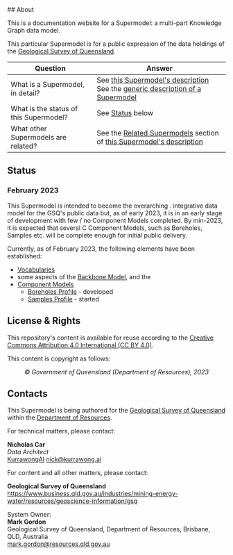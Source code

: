 <h1 style="display:none;"></h1>
## About

This is a documentation website for a Supermodel: a multi-part Knowledge Graph data model.

This particular Supermodel is for a public expression of the data holdings of the [Geological Survey of Queensland](https://www.business.qld.gov.au/industries/mining-energy-water/resources/geoscience-information/gsq).

Question      | Answer                          
----------- | ------------------------------------ 
What is a Supermodel, in detail?       | See [this Supermodel's description](supermodel.md)<br />See the [generic description of a Supermodel](https://linked.data.gov.au/def/supermodel) 
What is the status of this Supermodel? | See [Status](#status) below
What other Supermodels are related? | See the [Related Supermodels](supermodel.md#related-supermodels) section of [this Supermodel's description](supermodel.md)

## Status

### February 2023

This Supermodel is intended to become the overarching . integrative data model for the GSQ's public data but, as of early 2023, it is in an early stage of development with few / no Component Models completed. By min-2023, it is expected that several C 
Component Models, such as Boreholes, Samples etc. will be complete enough for initial public delivery.

Currently, as of February 2023, the following elements have been established:

* [Vocabularies](vocabularies.md)
* some aspects of the [Backbone Model](backbone.md), and the 
* [Component Models](components.md)
    * [Boreholes Profile](components/boreholes-profile.md) - developed
    * [Samples Profile](components/samples-profile.md) - started

## License & Rights

This repository's content is available for reuse according to the [Creative Commons Attribution 4.0 International (CC BY 4.0)](https://creativecommons.org/licenses/by/4.0/).

This content is copyright as follows:

<div style="text-align:center;"><em>&copy; Government of Queensland (Department of Resources), 2023</em></div>

## Contacts

This Supermodel is being authored for the [Geological Survey of Queensland](https://www.business.qld.gov.au/industries/mining-energy-water/resources/geoscience-information/gsq) within the [Department of Resources](https://www.resources.qld.gov.au).

For technical matters, please contact:

**Nicholas Car**  
_Data Architect_  
[KurrawongAI](https://kurrawong.ai) 
<nick@kurrawong.ai>

For content and all other matters, please contact:

**Geological Survey of Queensland**  
<https://www.business.qld.gov.au/industries/mining-energy-water/resources/geoscience-information/gsq>

System Owner:  
**Mark Gordon**  
Geological Survey of Queensland, Department of Resources, Brisbane, QLD, Australia  
<mark.gordon@resources.qld.gov.au>
